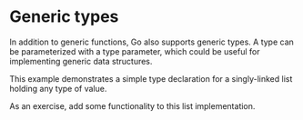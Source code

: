 # Generic types


In addition to generic functions, Go also supports generic types. A type can
be parameterized with a type parameter, which could be useful for implementing
generic data structures.

This example demonstrates a simple type declaration for a singly-linked list
holding any type of value.

As an exercise, add some functionality to this list implementation.

